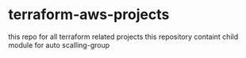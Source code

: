 # terraform-aws-projects
this repo for all terraform related projects
this repository containt child module for auto scalling-group